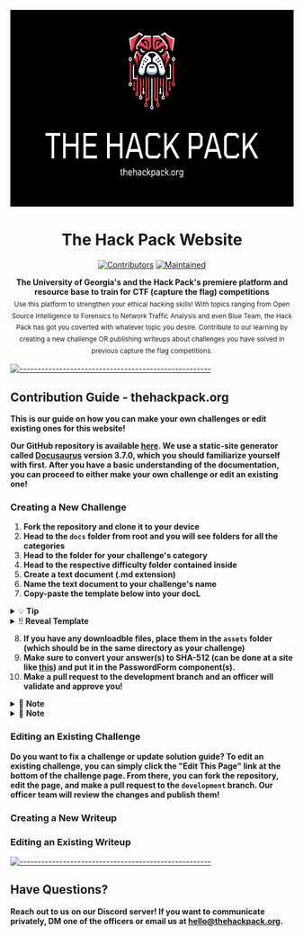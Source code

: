 <p align="center">
<img src="https://github.com/The-Hack-Pack/uga-scs-competitive-hacking.github.io/blob/main/static/img/social.png" alt="Logo" width="700" height="350" />
<h1 align="center">The Hack Pack Website</h1>
<p align="center">
<a href="https://github.com/The-Hack-Pack/uga-scs-competitive-hacking.github.io/graphs/contributors"><img alt="Contributors" src="https://img.shields.io/github/contributors/The-Hack-Pack/uga-scs-competitive-hacking.github.io.svg" height="20"/></a>
<a href="https://github.com/andreasbm/readme/graphs/commit-activity"><img alt="Maintained" src="https://img.shields.io/badge/Maintained%3F-yes-green.svg" height="20"/></a>
</p>

<p align="center">
  <b>The University of Georgia's and the Hack Pack's premiere platform and resource base to train for CTF (capture the flag) competitions</b></br>
  <sub>Use this platform to strengthen your ethical hacking skills! With topics ranging from Open Source Intelligence to Forensics to Network Traffic Analysis and even Blue Team, the Hack Pack has got you coverted with whatever topic you desire. Contribute to our learning by creating a new challenge OR publishing writeups about challenges you have solved in previous capture the flag competitions.<sub>
</p>

[![-----------------------------------------------------](https://raw.githubusercontent.com/andreasbm/readme/master/assets/lines/colored.png)](#table-of-contents)

## Contribution Guide - thehackpack.org

**This is our guide on how you can make your own challenges or edit existing ones for this website!**
<br>

**Our GitHub repository is available [**here**](https://github.com/The-Hack-Pack/uga-scs-competitive-hacking.github.io). We use a static-site generator called [**Docusaurus**](https://docusaurus.io/) version 3.7.0, which you should familiarize yourself with first. After you have a basic understanding of the documentation, you can proceed to either make your own challenge or edit an existing one!**

### Creating a New Challenge

1. **Fork the repository and clone it to your device**
2. **Head to the `docs` folder from root and you will see folders for all the categories**
3. **Head to the folder for your challenge's category**
4. **Head to the respective difficulty folder contained inside**
5. **Create a text document (.md extension)**
6. **Name the text document to your challenge's name**
7. **Copy-paste the template below into your docL**

<details>
<summary>💡 <b>Tip</b></summary>
➤  <b><i>Make sure to replace every field in ALL CAPS with your challenge's information!</i></b>
</details>

<details>
<summary>‼️ <b>Reveal Template</b></summary>
  <pre>
    ---
    description: CHALLENGE-CATEGORY | DIFFICULTY - CHALLENGE NAME
    tags: [DIFFICULTY-TAG-LOWERCASE]
    sidebar_position: INTEGER
    ---

    import PasswordForm from '@site/src/components/PasswordForm';

    # CHALLENGE-NAME
    DESCRIPTION-FIELD-FROM-ABOVE-COPY-PASTED-HERE

    ## Challenge
    CHALLENGE-DESCRIPTION-HERE

    ![DOWNLOADABLE FILE](./assets/YOURFILE)

    <!--- This is a submission form, you can have multiple --->
    <PasswordForm hash="HASH-GOES-HERE" algorithm="sha512" />

    ## Solution
    <details>
      <summary>Solution Guide</summary>

      SOLUTION GUIDE HERE, LEAVE BLANK LINE ABOVE. DO NOT INCLUDE ANSWERS HERE, ONLY HOW TO SOLVE.
    </details>

    ## Credits
    - Author(s): YOUR NAME(S)

  </pre>
</details>

8. **If you have any downloadble files, place them in the `assets` folder (which should be in the same directory as your challenge)**
9. **Make sure to convert your answer(s) to SHA-512 (can be done at a site like [**this**](https://sha512.online/)) and put it in the PasswordForm component(s).**
10. **Make a pull request to the development branch and an officer will validate and approve you!**

<details>
<summary>📝 <b>Note</b></summary>
➤  <b><i>Make sure to DM one of the officers with the answer(s) to the challenge! This is required for approval!</i></b>
</details>

<details>
<summary>📝 <b>Note</b></summary>
➤  <b><i>DO NOT TOUCH THE GH-PAGES BRANCH!</i></b>
</details>

### Editing an Existing Challenge

**Do you want to fix a challenge or update solution guide? To edit an existing challenge, you can simply click the "Edit This Page" link at the bottom of the challenge page. From there, you can fork the repository, edit the page, and make a pull request to the `development` branch. Our officer team will review the changes and publish them!**

### Creating a New Writeup

### Editing an Existing Writeup

[![-----------------------------------------------------](https://raw.githubusercontent.com/andreasbm/readme/master/assets/lines/colored.png)](#table-of-contents)

## Have Questions?

**Reach out to us on our Discord server! If you want to communicate privately, DM one of the officers or email us at [hello@thehackpack.org](mailto:hello@thehackpack.org).**
